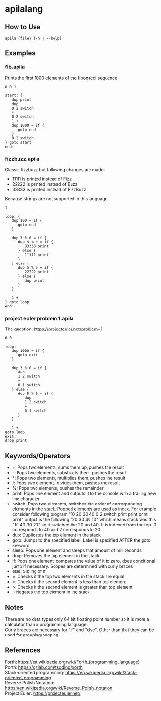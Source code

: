 # apilalang
## How to Use
```
apila {file} [-h | --help]
```

## Examples
### fib.apila
Prints the first 1000 elements of the fibonacci sequence
``` apila
0 0 1 

start: {
   dup print
   dup
   0 2 switch
   +
   0 2 switch
   1 +
   dup 1000 = if {
      goto end
   }
   0 2 switch
} goto start
end:
```

### fizzbuzz.apila
Classic fizzbuzz but following changes are made:  
- 11111 is printed instead of Fizz
- 22222 is printed instead of Buzz
- 33333 is printed instead of FizzBuzz  

Because strings are not supported in this language
``` apila
1

loop: {
   dup 100 = if {
      goto end
   }
   
   dup 3 % 0 = if {
      dup 5 % 0 = if {
         33333 print
      } else {
         11111 print
      }
   } else {
      dup 5 % 0 = if {
         22222 print
      } else {
         dup print
      }
   }

   1 +  
} goto loop
end:
```

### project euler problem 1.apila
The question: https://projecteuler.net/problem=1
``` apila
0 0

loop: 
   dup 1000 = if {
      goto exit
   }

   dup 3 % 0 = if {
      dup 
      1 2 switch
      +
      0 1 switch
   } else {
      dup 5 % 0 = if {
         dup
         1 2 switch
         +
         0 1 switch
      }
   }

   1 +
goto loop
exit:
drop print
```
## Keywords/Operators
- \+: Pops two elements, sums them up, pushes the result
- \-: Pops two elements, substracts them, pushes the result
- \*: Pops two elements, multiplies them, pushes the result
- /: Pops two elements, divides them, pushes the result
- %: Pops two elements, pushes the remainder
- print: Pops one element and outputs it to the console with a trailing new line character
- switch: Pops two elements, switches the order of corresponding elements in the stack. Popped elements are used as index. For example consider following program "10 20 30 40 0 2 switch print print print print" output is the following "20 30 40 10" which means stack was this "10 40 30 20" so it switched the 20 and 40. It is indexed from the top. 0 corresponds to 40 and 2 corresponds to 20.
- dup: Duplicates the top element in the stack
- goto: Jumps to the specified label. Label is specified AFTER the goto keyword
- sleep: Pops one element and sleeps that amount of milliseconds
- drop: Removes the top element in the stack
- if: Pops one element, compares the value of it to zero, does conditional jump if necessary. Scopes are determined with curly braces
- else: Sibling of if
- =: Checks if the top two elements in the stack are equal
- <: Checks if the second element is less than top element
- \>: Checks if the second element is greater than top element
- !: Negates the top element in the stack
## Notes
There are no data types only 64 bit floating point number so it is more a calculator than a programming language.  
Curly braces are necessary for "if" and "else". Other than that they can be used for grouping/scoping.

## References
Forth: https://en.wikipedia.org/wiki/Forth_(programming_language)  
Porth: https://gitlab.com/tsoding/porth  
Stack-oriented programming: https://en.wikipedia.org/wiki/Stack-oriented_programming  
Reverse Polish Notation: https://en.wikipedia.org/wiki/Reverse_Polish_notation  
Project Euler: https://projecteuler.net/
